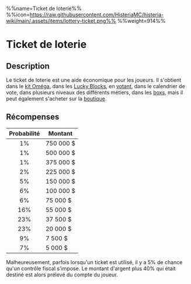 %%name=Ticket de loterie%%
%%icon=https://raw.githubusercontent.com/HisteriaMC/histeria-wiki/main/.assets/items/lottery-ticket.png%%
%%weight=914%%

# Ticket de loterie

## Description
Le ticket de loterie est une aide économique pour les joueurs. Il s'obtient dans le [kit Oméga](https://histeria.fr/wiki/4-gameplay/kits), dans les [Lucky Blocks](https://histeria.fr/wiki/3-1-utilitaire-principal/lucky-block), en [votant](https://vote.histeria.fr), dans le calendrier de vote, dans plusieurs niveaux des différents métiers, dans les [boxs](https://histeria.fr/wiki/3-1-utilitaire-principal), mais il peut également s'acheter sur la [boutique](https://shop.histeria.fr/category/grade-a-vie-bedrock).

## Récompenses

| Probabilité     | Montant      | 
|:---------------:|--------------|
| 1%              | 750 000 $    |
| 1%              | 500 000 $    |
| 1%              | 375 000 $    |
| 2%              | 225 000 $    |
| 5%              | 150 000 $    |
| 6%              | 100 000 $    |
| 6%              | 75 000 $     |
| 16%             | 55 000 $     |
| 23%             | 37 500 $     |
| 23%             | 20 000 $     |
| 9%              | 7 500 $      |
| 7%              | 5 000 $      |


Malheureusement, parfois lorsqu'un ticket est utilisé, il y a 5% de chance qu'un contrôle fiscal s'impose. Le montant d'argent plus 40% qui était destiné est alors prélevé du compte du joueur.